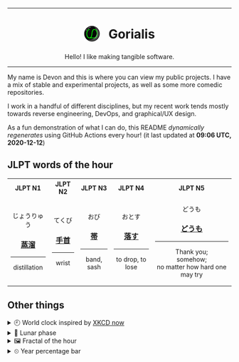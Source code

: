 ***

<h1 align="center">
<sub>
    <img src="readme/resources/avatar.png" height="36">
</sub>
&nbsp;
Gorialis
</h1>
<p align="center">
Hello! I like making tangible software.
</p>

***

My name is Devon and this is where you can view my public projects. I have a mix of stable and experimental projects, as well as some more comedic repositories.

I work in a handful of different disciplines, but my recent work tends mostly towards reverse engineering, DevOps, and graphical/UX design.

As a fun demonstration of what I can do, this README *dynamically regenerates* using GitHub Actions every hour! (it last updated at **09:06 UTC, 2020-12-12**)

<h2>JLPT words of the hour</h2>
<table>
    <tr>
        <th>JLPT N1</th>
        <th>JLPT N2</th>
        <th>JLPT N3</th>
        <th>JLPT N4</th>
        <th>JLPT N5</th>
    </tr>
    <tr>
        <td>
            <p align="center">じょうりゅう</p>
            <h3 align="center"><b><a href="https://jisho.org/search/%E8%92%B8%E6%BA%9C">蒸溜</a></b></h3>
            <hr>
            <p align="center">distillation</p>
        </td>
        <td>
            <p align="center">てくび</p>
            <h3 align="center"><b><a href="https://jisho.org/search/%E6%89%8B%E9%A6%96">手首</a></b></h3>
            <hr>
            <p align="center">wrist</p>
        </td>
        <td>
            <p align="center">おび</p>
            <h3 align="center"><b><a href="https://jisho.org/search/%E5%B8%AF">帯</a></b></h3>
            <hr>
            <p align="center">band,<wbr> sash</p>
        </td>
        <td>
            <p align="center">おとす</p>
            <h3 align="center"><b><a href="https://jisho.org/search/%E8%90%BD%E3%81%99">落す</a></b></h3>
            <hr>
            <p align="center">to drop,<wbr> to lose</p>
        </td>
        <td>
            <p align="center">どうも</p>
            <h3 align="center"><b><a href="https://jisho.org/search/%E3%81%A9%E3%81%86%E3%82%82">どうも</a></b></h3>
            <hr>
            <p align="center">Thank you;<br> somehow;<br> no matter how hard one may try</p>
        </td>
    </tr>
</table>

<h2>Other things</h2>
<details>
<summary>🕘  World clock inspired by <a href="https://xkcd.com/now">XKCD now</a></summary>

> <img src="generated/now.png" width="512">

</details>
<details>
<summary>🌙 Lunar phase</summary>

The moon is approximately 94.26% through its phase ().

</details>
<details>
<summary>&#x1f5bc; Fractal of the hour</summary>

> <img src="generated/fractal.png" width="512">

</details>
<details>
<summary>&#x23f2; Year percentage bar</summary>
<pre><code>2020 [██████████████████▁▁] 94.64%</code></pre>
</details>
